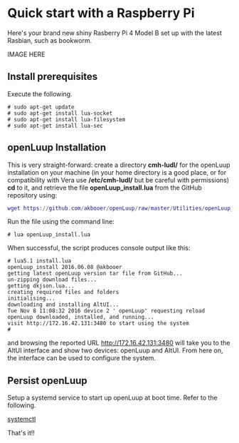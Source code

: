 # Quick start with a Raspberry Pi

Here's your brand new shiny Rasberry Pi 4 Model B set up with the latest Rasbian, such as bookworm.

IMAGE HERE

## Install prerequisites
Execute the following.

```text
# sudo apt-get update
# sudo apt-get install lua-socket
# sudo apt-get install lua-filesystem
# sudo apt-get install lua-sec
```

## openLuup Installation
This is very straight-forward: create a directory **cmh-ludl/** for the openLuup installation on your machine (in your home directory is a good place, or for compatibility with Vera use **/etc/cmh-ludl/** but be careful with permissions) **cd** to it, and retrieve the file **openLuup_install.lua** from the GitHub repository using:

```lua
wget https://github.com/akbooer/openLuup/raw/master/Utilities/openLuup_install.lua
```

Run the file using the command line:

```text
# lua openLuup_install.lua
```

When successful, the script produces console output like this:

```text
# lua5.1 install.lua
openLuup_install 2016.06.08 @akbooer
getting latest openLuup version tar file from GitHub...
un-zipping download files...
getting dkjson.lua...
creating required files and folders
initialising...
downloading and installing AltUI...
Tue Nov 8 11:08:32 2016 device 2 ' openLuup' requesting reload
openLuup downloaded, installed, and running...
visit http://172.16.42.131:3480 to start using the system
#
```

and browsing the reported URL http://172.16.42.131:3480 will take you to the AltUI interface and show two devices: openLuup and AltUI. From here on, the interface can be used to configure the system.

## Persist openLuup
Setup a systemd service to start up openLuup at boot time. Refer to the following.

[systemctl](https://a-lurker.github.io/docs/#/openluup?id=systemctl-with-etcsystemdsystemopenluupservice)

That's it!!
